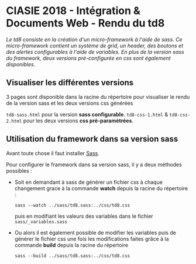 # CIASIE 2018 - Intégration & Documents Web - Rendu du td8

*Le td8 consiste en la création d'un micro-framework à l'aide de sass. Ce micro-framework contient un système de grid, un header, des boutons et des alertes configurables à l'aide de variables. En plus de la version sass du framework, deux versions pré-configurée en css sont également disponibles.*

## Visualiser les différentes versions

3 pages sont disponible dans la racine du répertoire pour visualiser le rendu de la version sass et les deux versions css générées

```td8-sass.html``` pour la version **sass configurable**.
```td8-css-1.html``` & ```td8-css-2.html``` pour les deux versions **css pré-paramètrées**.

## Utilisation du framework dans sa version sass

Avant toute chose il faut installer [Sass](https://sass-lang.com/).

Pour configurer le framework dans sa version sass, il y a deux méthodes possibles :

- Soit en demandant à sass de générer un fichier css à chaque changement grace à la commande **watch** depuis la racine du répertoire :

  ```
  sass --watch ../sass/td8.sass:../css/td8.css
  ```
  puis en modifiant les valeurs des variables dans le fichier ```sass/_variables.sass```

- Ou alors il est également possible de modifier les variables puis de générer le fichier css une fois les modifications faites grâce à la commande **build** depuis la racine du répertoire

  ```
  sass --build ../sass/td8.sass:../css/td8.css
  ```

